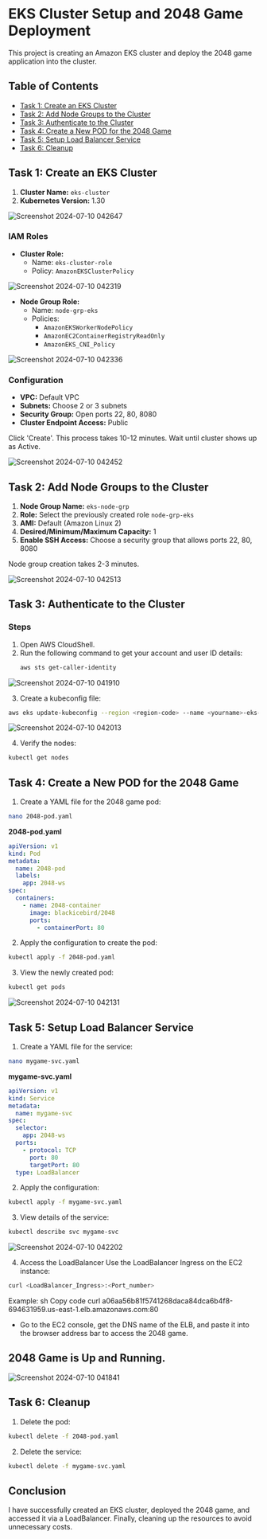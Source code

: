 # EKS Cluster Setup and 2048 Game Deployment

This project is creating an Amazon EKS cluster and deploy the 2048 game application into the cluster.

## Table of Contents
- [Task 1: Create an EKS Cluster](#task-1-create-an-eks-cluster)
- [Task 2: Add Node Groups to the Cluster](#task-2-add-node-groups-to-the-cluster)
- [Task 3: Authenticate to the Cluster](#task-3-authenticate-to-the-cluster)
- [Task 4: Create a New POD for the 2048 Game](#task-4-create-a-new-pod-for-the-2048-game)
- [Task 5: Setup Load Balancer Service](#task-5-setup-load-balancer-service)
- [Task 6: Cleanup](#task-6-cleanup)

## Task 1: Create an EKS Cluster

1. **Cluster Name:** `eks-cluster`
2. **Kubernetes Version:** 1.30

![Screenshot 2024-07-10 042647](https://github.com/shivxm03/eks-2048-game-deployment/assets/157244434/994e81ef-b943-41a0-aeba-6a1e70d87d52)

### IAM Roles

- **Cluster Role:**
  - Name: `eks-cluster-role`
  - Policy: `AmazonEKSClusterPolicy`
 
![Screenshot 2024-07-10 042319](https://github.com/shivxm03/eks-2048-game-deployment/assets/157244434/37a7cb68-cb6f-4cb0-860a-cb87cd89c97c)

- **Node Group Role:**
  - Name: `node-grp-eks`
  - Policies:
    - `AmazonEKSWorkerNodePolicy`
    - `AmazonEC2ContainerRegistryReadOnly`
    - `AmazonEKS_CNI_Policy`
   
![Screenshot 2024-07-10 042336](https://github.com/shivxm03/eks-2048-game-deployment/assets/157244434/f722db91-75e1-408c-9865-2c58e9c8b3fc)

### Configuration

- **VPC:** Default VPC
- **Subnets:** Choose 2 or 3 subnets
- **Security Group:** Open ports 22, 80, 8080
- **Cluster Endpoint Access:** Public

Click 'Create'. This process takes 10-12 minutes. Wait until cluster shows up as Active.

![Screenshot 2024-07-10 042452](https://github.com/shivxm03/eks-2048-game-deployment/assets/157244434/71695b60-585c-4c47-ba0f-25fbc3e583c1)

## Task 2: Add Node Groups to the Cluster

1. **Node Group Name:** `eks-node-grp`
2. **Role:** Select the previously created role `node-grp-eks`
3. **AMI:** Default (Amazon Linux 2)
4. **Desired/Minimum/Maximum Capacity:** 1
5. **Enable SSH Access:** Choose a security group that allows ports 22, 80, 8080

Node group creation takes 2-3 minutes.

![Screenshot 2024-07-10 042513](https://github.com/shivxm03/eks-2048-game-deployment/assets/157244434/3f10b263-8988-47aa-a409-bd4f6c6f3151)

## Task 3: Authenticate to the Cluster

### Steps

1. Open AWS CloudShell.
2. Run the following command to get your account and user ID details:
   ```sh
   aws sts get-caller-identity

![Screenshot 2024-07-10 041910](https://github.com/shivxm03/eks-2048-game-deployment/assets/157244434/2580cb4f-d1ae-4f04-881f-d4e8a79f0768)

3. Create a kubeconfig file:
```sh
aws eks update-kubeconfig --region <region-code> --name <yourname>-eks-cluster
```
![Screenshot 2024-07-10 042013](https://github.com/shivxm03/eks-2048-game-deployment/assets/157244434/4ff858e7-7edf-4c87-b5df-18bd395c75c7)

4. Verify the nodes:
```sh
kubectl get nodes
```

## Task 4: Create a New POD for the 2048 Game

1. Create a YAML file for the 2048 game pod:
```sh
nano 2048-pod.yaml
```
**2048-pod.yaml**

```yaml
apiVersion: v1
kind: Pod
metadata:
  name: 2048-pod
  labels:
    app: 2048-ws
spec:
  containers:
    - name: 2048-container
      image: blackicebird/2048
      ports:
        - containerPort: 80
```
2. Apply the configuration to create the pod:
```sh
kubectl apply -f 2048-pod.yaml
```

3. View the newly created pod:
```sh
kubectl get pods
```
![Screenshot 2024-07-10 042131](https://github.com/shivxm03/eks-2048-game-deployment/assets/157244434/b691901a-1c87-42a0-a8f6-f9fe2ad412a6)

## Task 5: Setup Load Balancer Service

1. Create a YAML file for the service:
```sh
nano mygame-svc.yaml
```
**mygame-svc.yaml**
```yaml
apiVersion: v1
kind: Service
metadata:
  name: mygame-svc
spec:
  selector:
    app: 2048-ws
  ports:
    - protocol: TCP
      port: 80
      targetPort: 80
  type: LoadBalancer
```
2. Apply the configuration:
```sh
kubectl apply -f mygame-svc.yaml
```
3. View details of the service:
```sh
kubectl describe svc mygame-svc
```
![Screenshot 2024-07-10 042202](https://github.com/shivxm03/eks-2048-game-deployment/assets/157244434/26d44780-134c-4622-9f12-40ef1f7c57a8)

4. Access the LoadBalancer
Use the LoadBalancer Ingress on the EC2 instance:
```sh
curl <LoadBalancer_Ingress>:<Port_number>
```
Example:
sh
Copy code
curl a06aa56b81f5741268daca84dca6b4f8-694631959.us-east-1.elb.amazonaws.com:80

- Go to the EC2 console, get the DNS name of the ELB, and paste it into the browser address bar to access the 2048 game.

## 2048 Game is Up and Running.

![Screenshot 2024-07-10 041841](https://github.com/shivxm03/eks-2048-game-deployment/assets/157244434/652b1991-0d20-4b22-a474-af2ad10a1267)

## Task 6: Cleanup

1. Delete the pod:
```sh
kubectl delete -f 2048-pod.yaml
```
2. Delete the service:
```sh
kubectl delete -f mygame-svc.yaml
```
## Conclusion
I have successfully created an EKS cluster, deployed the 2048 game, and accessed it via a LoadBalancer. Finally, cleaning up the resources to avoid unnecessary costs.
